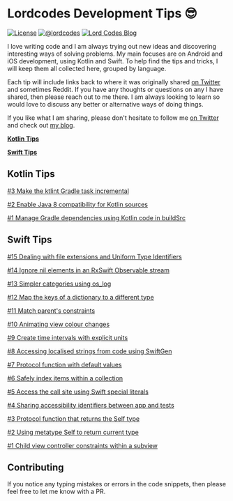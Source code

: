 # Lordcodes Development Tips 😎

[![License](https://img.shields.io/badge/license-Apache%202.0-green.svg)](https://github.com/lordcodes/lordcodes-dev-tips/blob/master/LICENSE)
[![@lordcodes](https://img.shields.io/badge/contact-@lordcodes-blue.svg?style=flat)](https://twitter.com/lordcodes)
[![Lord Codes Blog](https://img.shields.io/badge/blog-Lord%20Codes-yellow.svg?style=flat)](https://www.lordcodes.com)

I love writing code and I am always trying out new ideas and discovering interesting ways of solving problems. My main focuses are on Android and iOS development, using Kotlin and Swift. To help find the tips and tricks, I will keep them all collected here, grouped by language.

Each tip will include links back to where it was originally shared [on Twitter](https://twitter.com/lordcodes) and sometimes Reddit. If you have any thoughts or questions on any I have shared, then please reach out to me there. I am always looking to learn so would love to discuss any better or alternative ways of doing things.

If you like what I am sharing, please don't hesitate to follow me [on Twitter](https://twitter.com/lordcodes) and check out [my blog](https://www.lordcodes.com).

[**Kotlin Tips**](kotlin-tips.md)

[**Swift Tips**](swift-tips.md)

## Kotlin Tips

[#3 Make the ktlint Gradle task incremental](kotlin-tips.md#3-make-the-ktlint-gradle-task-incremental)

[#2 Enable Java 8 compatibility for Kotlin sources](kotlin-tips.md#2-enable-java-8-compatibility-for-kotlin-sources)

[#1 Manage Gradle dependencies using Kotlin code in buildSrc](kotlin-tips.md#1-manage-gradle-dependencies-using-kotlin-code-in-buildsrc)

## Swift Tips

[#15 Dealing with file extensions and Uniform Type Identifiers](swift-tips.md#15-dealing-with-file-extensions-and-uniform-type-identifiers)

[#14 Ignore nil elements in an RxSwift Observable stream](swift-tips.md#14-ignore-nil-elements-in-an-rxswift-observable-stream)

[#13 Simpler categories using os_log](swift-tips.md#13-simpler-categories-using-os_log)

[#12 Map the keys of a dictionary to a different type](swift-tips.md#12-map-the-keys-of-a-dictionary-to-a-different-type)

[#11 Match parent's constraints](swift-tips.md#11-match-parents-constraints)

[#10 Animating view colour changes](swift-tips.md#10-animating-view-colour-changes)

[#9 Create time intervals with explicit units](swift-tips.md#9-create-time-intervals-with-explicit-units)

[#8 Accessing localised strings from code using SwiftGen](swift-tips.md#8-accessing-localised-strings-from-code-using-swiftgen)

[#7 Protocol function with default values](swift-tips.md#7-protocol-function-with-default-values)

[#6 Safely index items within a collection](swift-tips.md#6-safely-index-items-within-a-collection)

[#5 Access the call site using Swift special literals](swift-tips.md#5-access-the-call-site-using-swift-special-literals)

[#4 Sharing accessibility identifiers between app and tests](swift-tips.md#4-sharing-accessibility-identifiers-between-app-and-tests)

[#3 Protocol function that returns the Self type](swift-tips.md#3-protocol-function-that-returns-the-self-type)

[#2 Using metatype Self to return current type](swift-tips.md#2-using-metatype-self-to-return-current-type)

[#1 Child view controller constraints within a subview](swift-tips.md#1-child-view-controller-constraints-within-a-subview)

## Contributing

If you notice any typing mistakes or errors in the code snippets, then please feel free to let me know with a PR.
